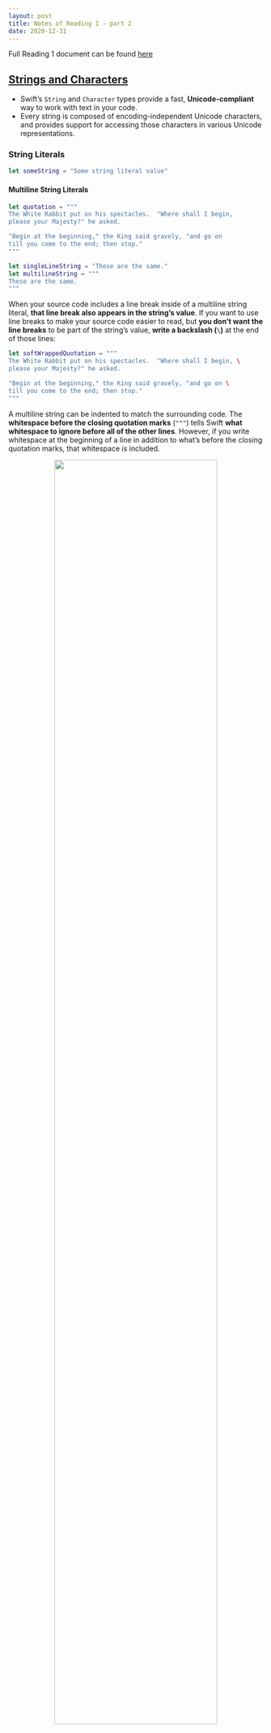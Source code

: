 ```yaml
---
layout: post
title: Notes of Reading 1 - part 2
date: 2020-12-31
---
```


Full Reading 1 document can be found [here](https://cs193p.sites.stanford.edu/sites/g/files/sbiybj16636/files/media/file/r1.pdf)

## [Strings and Characters](https://docs.swift.org/swift-book/LanguageGuide/StringsAndCharacters.html)

* Swift’s `String` and `Character` types provide a fast, **Unicode-compliant** way to work with text in your code.
* Every string is composed of encoding-independent Unicode characters, and provides support for accessing those characters in various Unicode representations.

### String Literals

```swift
let someString = "Some string literal value"
```

#### Multiline String Literals

```swift
let quotation = """
The White Rabbit put on his spectacles.  "Where shall I begin,
please your Majesty?" he asked.

"Begin at the beginning," the King said gravely, "and go on
till you come to the end; then stop."
"""

let singleLineString = "These are the same."
let multilineString = """
These are the same.
"""
```

When your source code includes a line break inside of a multiline string literal, **that line break also appears in the string’s value**. If you want to use line breaks to make your source code easier to read, but **you don’t want the line breaks** to be part of the string’s value, **write a backslash (`\`)** at the end of those lines:

```swift
let softWrappedQuotation = """
The White Rabbit put on his spectacles.  "Where shall I begin, \
please your Majesty?" he asked.

"Begin at the beginning," the King said gravely, "and go on \
till you come to the end; then stop."
"""
```

A multiline string can be indented to match the surrounding code. The **whitespace before the closing quotation marks** (`"""`) tells Swift **what whitespace to ignore before all of the other lines**. However, if you write whitespace at the beginning of a line in addition to what’s before the closing quotation marks, that whitespace *is* included.

<div style="text-align: center;"><img src="/images/2020-12-31-swift-stanford-reading-1-part-2-notes-1.png" style="width: 80%; max-width: 500px" /></div>

The above example gives us the result: `linesWithIndentation: String = "This line doesn\'t begin with whitespace.\n    This line begins with four spaces.\nThis line doesn\'t begin with whitespace."`

If the closing quotation marks have more than 4 spaces, it'll cause the error `error: repl.swift:97:5: error: insufficient indentation of line in multi-line string literal`.

#### Special Characters in String Literals

- The escaped special characters `\0` (null character), `\\` (backslash), `\t` (horizontal tab), `\n` (line feed), `\r` (carriage return), `\"` (double quotation mark) and `\'` (single quotation mark)
- An arbitrary Unicode scalar value, written as `\u{`*n*`}`, where *n* is a **1–8 digit hexadecimal number** (Unicode is discussed in [Unicode](https://docs.swift.org/swift-book/LanguageGuide/StringsAndCharacters.html#ID293) below)

```swift
let wiseWords = "\"Imagination is more important than knowledge\" - Einstein"
// "Imagination is more important than knowledge" - Einstein
let dollarSign = "\u{24}"        // $,  Unicode scalar U+0024
let blackHeart = "\u{2665}"      // ♥,  Unicode scalar U+2665
let sparklingHeart = "\u{1F496}" // 💖, Unicode scalar U+1F496
```

Because multiline string literals use three double quotation marks instead of just one, **you can include a double quotation mark** (`"`) inside of a multiline string literal **without escaping it**. To include the text `"""` in a multiline string, **escape at least one** of the quotation marks. For example:

```swift
let threeDoubleQuotationMarks = """
Escaping the first quotation mark \"""
Escaping all three quotation marks \"\"\"
"""
```

#### Extended String Delimiters

You can place a string literal within *extended delimiters* to **include special characters in a string without invoking their effect**. You place your string within quotation marks (`"`) and surround that with number signs (`#`). For example, printing the string literal `#"Line 1\nLine 2"#` prints the line feed escape sequence (`\n`) rather than printing the string across two lines.

If you need the **special effects** of a character in a string literal, match **the number of number signs** within the string following the escape character (`\`).

```swift
// The string can be surrounded by more than one number signs
#"Line 1\nLine 2"#        // String = "Line 1\\nLine 2"
##"Line 1\nLine 2"##      // String = "Line 1\\nLine 2"
###"Line 1\nLine 2"###    // String = "Line 1\\nLine 2"
####"Line 1\nLine 2"####  // String = "Line 1\\nLine 2"

// Errors:
#"Line 1\nLine 2"    // error: unterminated string literal
"Line 1\nLine 2"#    // error: expected expression
##"Line 1\nLine 2"#  // error: unterminated string literal
"Line 1\nLine 2"##   // error: too many '#' characters in closing delimiter

// Need the special effects
#"Line 1\#nLine 2"#              // String = "Line 1\nLine 2"
##"Line 1\##nLine 2"##           // String = "Line 1\nLine 2"
#####"Line 1\#####nLine 2"#####  // String = "Line 1\nLine 2"

// Errors:
#"Line 1\##nLine 2"#  // error: too many '#' characters in delimited escape
                      // another error: invalid escape sequence in literal


// Compiles but might not be what you want
##"Line 1\#nLine 2"##           // String = "Line 1\\#nLine 2"
#####"Line 1\####nLine 2"#####  // String = "Line 1\\####nLine 2"
```

String literals created using extended delimiters can also be multiline string literals. You can use extended delimiters to **include the text `"""` in a multiline string**, overriding the default behavior that ends the literal. For example:

```swift
// String = "Here are three more double quotes: \"\"\""
let threeMoreDoubleQuotationMarks = #"""
Here are three more double quotes: """
"""#
```

---

### Initializing an Empty String

```swift
var emptyString = ""               // empty string literal
var anotherEmptyString = String()  // initializer syntax
// these two strings are both empty, and are equivalent to each other

// Check if a string is empty
if emptyString.isEmpty {
    print("Nothing to see here")
}
// Prints "Nothing to see here"
```

---

### String Mutability

```swift
var variableString = "Horse"
variableString += " and carriage"
// variableString is now "Horse and carriage"

let constantString = "Highlander"
constantString += " and another Highlander"
// this reports a compile-time error - a constant string cannot be modified
```

---

### Strings Are Value Types

If you create a new `String` value, that `String` **value is *copied*** when it’s passed to a function or method, or when it’s assigned to a constant or variable.

Behind the scenes, Swift’s compiler optimizes string usage so that **actual copying takes place only when absolutely necessary**.

---

### Working with Characters

Access the individual `Character` values for a `String` by iterating over the string:

```swift
for character in "Dog!🐶" {
    print(character)
}
// D
// o
// g
// !
// 🐶
```

`Character` type:

```swift
let exclamationMark: Character = "!"
```

Initialize `String` with array of `Character`:

```swift
let catCharacters: [Character] = ["C", "a", "t", "!", "🐱"]
let catString = String(catCharacters)
print(catString)
// Prints "Cat!🐱"
```

---

### Concatenating Strings and Characters

```swift
let string1 = "hello"
let string2 = " there"
var welcome = string1 + string2
// welcome now equals "hello there"

var instruction = "look over"
instruction += string2
// instruction now equals "look over there"

let exclamationMark: Character = "!"
welcome.append(exclamationMark)
// welcome now equals "hello there!"

let badStart = """
one
two
"""
let end = """
three
"""
print(badStart + end)
// Prints two lines:
// one
// twothree

let goodStart = """
one
two

"""
print(goodStart + end)
// Prints three lines:
// one
// two
// three
```

---

### <span style="background-color:#fffabc">String Interpolation</span>

*String interpolation* is a way to construct a new `String` value **from a mix of constants, variables, literals, and expressions** by **including their values inside a string literal**. You can use string interpolation in both single-line and multiline string literals. Each item that you insert into the string literal is **wrapped in a pair of parentheses, prefixed by a backslash (`\`)**:

```swift
let multiplier = 3
let message = "\(multiplier) times 2.5 is \(Double(multiplier) * 2.5)"
// message is "3 times 2.5 is 7.5"

print(#"Write an interpolated string in Swift using \(multiplier)."#)
// Prints "Write an interpolated string in Swift using \(multiplier)."

print(#"6 times 7 is \#(6 * 7)."#)
// Prints "6 times 7 is 42."
```

---

### Unicode

*Unicode* is an **international standard for encoding, representing, and processing text** in different writing systems. It enables you to represent almost any character from any language in a standardized form, and to read and write those characters to and from an external source such as a text file or web page. Swift’s `String` and `Character` types are fully Unicode-compliant, as described in this section.

#### Unicode Scalar Values

Behind the scenes, Swift’s native `String` type is built from ***Unicode scalar values***. A Unicode scalar value is a unique **21-bit** number for a character or modifier, such as `U+0061` for `LATIN SMALL LETTER A` (`"a"`), or `U+1F425` for `FRONT-FACING BABY CHICK` (`"🐥"`).

Note that not all 21-bit Unicode scalar values are assigned to a character—some scalars are reserved for future assignment or for use in UTF-16 encoding. Scalar values that **have been assigned to a character** typically also **have a name**, such as `LATIN SMALL LETTER A` and `FRONT-FACING BABY CHICK` in the examples above.

#### Extended Grapheme Clusters

Every instance of Swift’s `Character` type represents a single *extended grapheme cluster*. An **extended grapheme cluster** is **a sequence of one or more Unicode scalars** that (when combined) produce a **single** human-readable **character**.

Example:
é: single Unicode scalar `é` (`LATIN SMALL LETTER E WITH ACUTE`, or `U+00E9`) = a standard letter `e` (`LATIN SMALL LETTER E`, or `U+0065`) + `COMBINING ACUTE ACCENT` scalar (`U+0301`)

```swift
let eAcute: Character = "\u{E9}"                         // é
let combinedEAcute: Character = "\u{65}\u{301}"          // e followed by ́
// eAcute is é, combinedEAcute is é
```

Extended grapheme clusters are **a flexible way to represent many complex script characters as a single `Character` value**. For example, Hangul syllables from the Korean alphabet can be represented as either a precomposed or decomposed sequence. Both of these representations qualify as a single `Character` value in Swift:

```swift
let precomposed: Character = "\u{D55C}"                  // 한
let decomposed: Character = "\u{1112}\u{1161}\u{11AB}"   // ᄒ, ᅡ, ᆫ
// precomposed is 한, decomposed is 한
```

Extended grapheme clusters enable scalars for **enclosing marks** (such as `COMBINING ENCLOSING CIRCLE`, or `U+20DD`) to enclose other Unicode scalars as part of a single `Character` value, e.g.<br>
é⃝

```swift
let enclosedEAcute: Character = "\u{E9}\u{20DD}"
```

Unicode scalars for **regional indicator symbols** can be combined in pairs to make a single `Character` value, such as this combination of `REGIONAL INDICATOR SYMBOL LETTER U` (`U+1F1FA`) and `REGIONAL INDICATOR SYMBOL LETTER S` (`U+1F1F8`):

```swift
let regionalIndicatorForUS: Character = "\u{1F1FA}\u{1F1F8}"
// regionalIndicatorForUS is 🇺🇸

let regionalIndicatorForTW: Character = "\u{1F1F9}\u{1F1FC}"
// regionalIndicatorForTW is 🇹🇼
```

---

### <span style="background-color:#fffabc">Counting Characters</span>

```swift
let unusualMenagerie = "Koala 🐨, Snail 🐌, Penguin 🐧, Dromedary 🐪"
print("unusualMenagerie has \(unusualMenagerie.count) characters")
// Prints "unusualMenagerie has 40 characters"
```

Note that Swift’s use of extended grapheme clusters for `Character` values means that **string concatenation and modification** may **not** always **affect a string’s character count**.

```swift
var word = "cafe"
print("the number of characters in \(word) is \(word.count)")
// Prints "the number of characters in cafe is 4"

word += "\u{301}"    // COMBINING ACUTE ACCENT, U+0301

print("the number of characters in \(word) is \(word.count)")
// Prints "the number of characters in café is 4"
```

Note: the `count` property **must iterate over the Unicode scalars** in the entire string in order to determine the characters for that string.

---

### <span style="background-color:#ffd9d9">Accessing and Modifying a String</span>

You access and modify a string through its methods and properties, or by using subscript syntax.

#### String Indices

Each `String` value has an associated ***index type*, `String.Index`**, which corresponds to **the position of each `Character` in the string**.

As mentioned above, **different characters can require different amounts of memory to store**, so in order to determine which `Character` is at a particular position, you must iterate over each Unicode scalar from the start or end of that `String`. For this reason, **Swift strings can’t be indexed by integer values**.

Use the `startIndex` property to access the position of the first `Character` of a `String`. The `endIndex` property is the position **after** the last character in a `String`. As a result, the `endIndex` property isn’t a valid argument to a string’s subscript. If a `String` is empty, `startIndex` and `endIndex` are equal.

You access the indices before and after a given index using the `index(before:)` and `index(after:)` methods of `String`. To **access an index farther away from the given index**, you can use the `index(_:offsetBy:)` method instead of calling one of these methods multiple times.

```swift
let greeting = "Guten Tag!"
greeting[greeting.startIndex]
// G
greeting[greeting.index(before: greeting.endIndex)]
// !
greeting[greeting.index(after: greeting.startIndex)]
// u
let index = greeting.index(greeting.startIndex, offsetBy: 7) 
greeting[index]
// a
```

Attempting to access an index outside of a string’s range or a `Character` at an index outside of a string’s range will trigger a runtime error.

```swift
greeting[greeting.endIndex] // Error
greeting.index(after: greeting.endIndex) // Error
```

Use the `indices` property to access all of the indices of individual characters in a string.

```swift
for index in greeting.indices {
    print("\(greeting[index]) ", terminator: "")
}
// Prints "G u t e n   T a g ! "
```

Note: You can use the `startIndex` and `endIndex` properties and the `index(before:)`, `index(after:)`, and `index(_:offsetBy:)` methods **on any type that conforms to the `Collection` protocol**. This includes `String`, as shown here, as well as collection types such as `Array`, `Dictionary`, and `Set`.

#### Inserting and Removing

To **insert a single character** into a string at a specified index, use the `insert(_:at:)` method, and to **insert the contents of another string** at a specified index, use the `insert(contentsOf:at:)` method.

```swift
var welcome = "hello"
    welcome.insert("!", at: welcome.endIndex)
    // welcome now equals "hello!"

welcome.insert(contentsOf: " there", at: welcome.index(before: welcome.endIndex))
// welcome now equals "hello there!"
```

To **remove a single character** from a string at a specified index, use the `remove(at:)` method, and to **remove a substring at a specified range**, use the `removeSubrange(_:)` method:

```swift
welcome.remove(at: welcome.index(before: welcome.endIndex))
// welcome now equals "hello there"

let range = welcome.index(welcome.endIndex, offsetBy: -6)..<welcome.endIndex
welcome.removeSubrange(range)
// welcome now equals "hello"
```

Note: You can use the `insert(_:at:)`, `insert(contentsOf:at:)`, `remove(at:)`, and `removeSubrange(_:)` methods on **any type that conforms to the `RangeReplaceableCollection` protocol**. This includes `String`, as shown here, as well as collection types such as `Array`, `Dictionary`, and `Set`.

---

### <span style="background-color:#fffabc">Substrings</span>

When you get a substring from a string—for example, **using a subscript** or **a method like `prefix(_:)`**—the result is an instance of [`Substring`](https://developer.apple.com/documentation/swift/substring), not another string. Substrings in Swift have most of the same methods as strings, which means you can **work with substrings the same way you work with strings**. However, unlike strings, you **use substrings for only a short amount of time** while performing actions on a string. When you’re ready to **store the result for a longer time, you convert the substring to an instance of `String`**. For example:

```swift
let greeting = "Hello, world!"
let index = greeting.firstIndex(of: ",") ?? greeting.endIndex
let beginning = greeting[..<index]
// beginning is "Hello"

// Convert the result to a String for long-term storage.
let newString = String(beginning)
```

Like strings, each substring has **a region of memory where the characters that make up the substring** are stored. The **difference** between strings and substrings is that, as a performance optimization, **a substring can reuse part of the memory** that’s used to store the original string, or part of the memory that’s used to store another substring. (Strings have a similar optimization, but if two strings share memory, they are equal.) This performance optimization means you **don’t** have to pay the performance cost of **copying memory until you modify either the string or substring**. As mentioned above, substrings **aren’t** suitable for **long-term storage**—because they reuse the storage of the original string, **the entire original string must be kept in memory as long as any of its substrings are being used**.

In the example above, `greeting` is a string, which means it has a region of memory where the characters that make up the string are stored. Because `beginning` is a substring of `greeting`, it reuses the memory that `greeting` uses. In contrast, `newString` is a string—when it’s created from the substring, it has its own storage. The figure below shows these relationships:

<div style="text-align: center;"><img src="/images/2020-12-31-swift-stanford-reading-1-part-2-notes-2.png" style="width: 80%; max-width: 400px" /></div>

Note: Both `String` and `Substring` **conform to the [`StringProtocol`](https://developer.apple.com/documentation/swift/stringprotocol) protocol**, which means it’s often convenient for string-manipulation functions to accept a `StringProtocol` value. You can call such functions with either a `String` or `Substring` value.

---

### Comparing Strings

Swift provides three ways to compare textual values: **string and character equality**, **prefix equality**, and **suffix equality**.

#### String and Character Equality

String and character equality is checked with:

* The “equal to” operator (`==`): considered equal if their extended grapheme clusters are *canonically equivalent*.

  ```swift
  let quotation = "We're a lot alike, you and I."
  let sameQuotation = "We're a lot alike, you and I."
  if quotation == sameQuotation {
      print("These two strings are considered equal")
  }
  // Prints "These two strings are considered equal"
  ```

  Extended grapheme clusters are **canonically equivalent** if they have **the same linguistic meaning and appearance**, even if they’re composed from different Unicode scalars behind the scenes. E.g.

  * é: `LATIN SMALL LETTER E WITH ACUTE` (`U+00E9`) ==  `LATIN SMALL LETTER E` (`U+0065`) followed by `COMBINING ACUTE ACCENT` (`U+0301`)

    ```swift
    // "Voulez-vous un café?" using LATIN SMALL LETTER E WITH ACUTE
    let eAcuteQuestion = "Voulez-vous un caf\u{E9}?"
    
    // "Voulez-vous un café?" using LATIN SMALL LETTER E and COMBINING ACUTE ACCENT
    let combinedEAcuteQuestion = "Voulez-vous un caf\u{65}\u{301}?"
    
    if eAcuteQuestion == combinedEAcuteQuestion {
        print("These two strings are considered equal")
    }
    // Prints "These two strings are considered equal"
    ```

  * A and A: `LATIN CAPITAL LETTER A` (`U+0041`, or `"A"`) != `CYRILLIC CAPITAL LETTER A` (`U+0410`, or `"А"`) (used in Russian). They are visually similar, but don’t have the same linguistic meaning

    ```swift
    let latinCapitalLetterA: Character = "\u{41}"
    
    let cyrillicCapitalLetterA: Character = "\u{0410}"
    
    if latinCapitalLetterA != cyrillicCapitalLetterA {
        print("These two characters are not equivalent.")
    }
    // Prints "These two characters are not equivalent."
    ```

* The “not equal to” operator (`!=`)

#### Prefix and Suffix Equality

Use `hasPrefix(_:)` and `hasSuffix(_:)`.

```swift
let romeoAndJuliet = [
    "Act 1 Scene 1: Verona, A public place",
    "Act 1 Scene 2: Capulet's mansion",
    "Act 1 Scene 3: A room in Capulet's mansion",
    "Act 1 Scene 4: A street outside Capulet's mansion",
    "Act 1 Scene 5: The Great Hall in Capulet's mansion",
    "Act 2 Scene 1: Outside Capulet's mansion",
    "Act 2 Scene 2: Capulet's orchard",
    "Act 2 Scene 3: Outside Friar Lawrence's cell",
    "Act 2 Scene 4: A street in Verona",
    "Act 2 Scene 5: Capulet's mansion",
    "Act 2 Scene 6: Friar Lawrence's cell"
]

var act1SceneCount = 0
for scene in romeoAndJuliet {
    if scene.hasPrefix("Act 1 ") {
        act1SceneCount += 1
    }
}
print("There are \(act1SceneCount) scenes in Act 1")
// Prints "There are 5 scenes in Act 1"

var mansionCount = 0
var cellCount = 0
for scene in romeoAndJuliet {
    if scene.hasSuffix("Capulet's mansion") {
        mansionCount += 1
    } else if scene.hasSuffix("Friar Lawrence's cell") {
        cellCount += 1
    }
}
print("\(mansionCount) mansion scenes; \(cellCount) cell scenes")
// Prints "6 mansion scenes; 2 cell scenes"
```

---

### <span style="color:#c0c0c0">Unicode Representations of Strings</span>

* Unicode-defined *encoding forms*:
  * UTF-8 encoding form (which encodes a string as 8-bit code units)
  * UTF-16 encoding form (which encodes a string as 16-bit code units)
  * UTF-32 encoding form (which encodes a string as 32-bit code units)
* You can access a `String` value in one of three other **Unicode-compliant representations**:
  * A collection of UTF-8 code units (accessed with the string’s `utf8` property)
  * A collection of UTF-16 code units (accessed with the string’s `utf16` property)
  * A collection of 21-bit Unicode scalar values, equivalent to the string’s UTF-32 encoding form (accessed with the string’s `unicodeScalars` property) 

For example: `dogString` is made up of the characters `D`, `o`, `g`, `‼` (`DOUBLE EXCLAMATION MARK`, or Unicode scalar `U+203C`), and the 🐶 character (`DOG FACE`, or Unicode scalar `U+1F436`)

```swift
let dogString = "Dog‼🐶"
```

#### UTF-8 Representation

<div style="text-align: center;"><img src="/images/2020-12-31-swift-stanford-reading-1-part-2-notes-3.png" style="width: 80%; max-width: 500px" /></div>

You can access a **UTF-8** representation of a `String` by iterating over its `utf8` property. **This property is of type `String.UTF8View`**, which is a collection of **unsigned 8-bit (`UInt8`) values**, one for each byte in the string’s UTF-8 representation:

```swift
for codeUnit in dogString.utf8 {
    print("\(codeUnit) ", terminator: "")
}
print("")
// Prints "68 111 103 226 128 188 240 159 144 182 "
```

In the example above:

* The first three decimal `codeUnit` values (`68`, `111`, `103`) represent the characters `D`, `o`, and `g`, whose UTF-8 representation is the same as their ASCII representation
* The next three decimal `codeUnit` values (`226`, `128`, `188`) are a three-byte UTF-8 representation of the `DOUBLE EXCLAMATION MARK` character.
* The last four `codeUnit` values (`240`, `159`, `144`, `182`) are a four-byte UTF-8 representation of the `DOG FACE` character.

#### UTF-16 Representation

<div style="text-align: center;"><img src="/images/2020-12-31-swift-stanford-reading-1-part-2-notes-4.png" style="width: 80%; max-width: 500px" /></div>

You can access a **UTF-16** representation of a `String` by iterating over its `utf16` property. **This property is of type `String.UTF16View`**, which is a collection of **unsigned 16-bit (`UInt16`) values**, one for each 16-bit code unit in the string’s UTF-16 representation:

```swift
for codeUnit in dogString.utf16 {
    print("\(codeUnit) ", terminator: "")
}
print("")
// Prints "68 111 103 8252 55357 56374 "
```

#### Unicode Scalar Representation

<div style="text-align: center;"><img src="/images/2020-12-31-swift-stanford-reading-1-part-2-notes-5.png" style="width: 80%; max-width: 500px" /></div>

You can access a Unicode scalar representation of a `String` value by iterating over its `unicodeScalars` property. **This property is of type `UnicodeScalarView`**, which is a collection of **values of type `UnicodeScalar`**.

Each `UnicodeScalar` has a `value` property that returns **the scalar’s 21-bit value**, **represented within a `UInt32` value**:

```swift
for scalar in dogString.unicodeScalars {
    print("\(scalar.value) ", terminator: "")
}
print("")
// Prints "68 111 103 8252 128054 "
```

As an alternative to querying their `value` properties, **each `UnicodeScalar` value can also be used to construct a new `String` value**, such as with string interpolation:

```swift
for scalar in dogString.unicodeScalars {
    print("\(scalar) ")
}
// D
// o
// g
// ‼
// 🐶

let newDogString = String(dogString.unicodeScalars)  // String = "Dog‼🐶"
```

---

## [Collection Types](https://docs.swift.org/swift-book/LanguageGuide/CollectionTypes.html)

Three primary *collection types*:

* **Arrays** are ordered collections of values.
* **Sets** are unordered collections of unique values.
* **Dictionaries** are unordered collections of key-value associations.

<div style="text-align: center;"><img src="/images/2020-12-31-swift-stanford-reading-1-part-2-notes-6.png" style="width: 80%; max-width: 800px" /></div>

### <span style="background-color:#fffabc">Mutability of Collections</span>

If you create an array, a set, or a dictionary, and assign it to a **variable**, the **collection** that is created will be ***mutable***.

If you assign an array, a set, or a dictionary to a **constant**, that collection is ***immutable***.

---

### <span style="background-color:#fffabc">Arrays</span>

An *array* stores **values of the same type** in an **ordered list**. The same value can appear in an array multiple times at different positions.

#### Array Type Shorthand Syntax

* Full: `Array<Element>`, where `Element` is the type of values the array is allowed to store. 
* Shorthand form: `[Element]`.
* Although the two forms are functionally identical, **the shorthand form is preferred** and is used throughout this guide when referring to the type of an array.

#### Creating an Empty Array

* `Array<Element>()` or `[]` if the context already provides type information

```swift
var someInts = [Int]()
print("someInts is of type [Int] with \(someInts.count) items.")
// Prints "someInts is of type [Int] with 0 items."

someInts.append(3)
// someInts now contains 1 value of type Int
someInts = []
// someInts is now an empty array, but is still of type [Int]
```

#### Creating an Array with a Default Value

```swift
var threeDoubles = Array(repeating: 0.0, count: 3)
// threeDoubles is of type [Double], and equals [0.0, 0.0, 0.0]
```

#### Creating an Array by Adding Two Arrays Together

```swift
var anotherThreeDoubles = Array(repeating: 2.5, count: 3)
// anotherThreeDoubles is of type [Double], and equals [2.5, 2.5, 2.5]

var sixDoubles = threeDoubles + anotherThreeDoubles
// sixDoubles is inferred as [Double], and equals [0.0, 0.0, 0.0, 2.5, 2.5, 2.5]
```

#### Creating an Array with an Array Literal

Initialize an array with an *array literal*: `[value 1, value 2, value 3]`

```swift
var shoppingList: [String] = ["Eggs", "Milk"]
// shoppingList has been initialized with two initial items

// or ignore the type thanks to Swift’s type inference
var shoppingList = ["Eggs", "Milk"]
```

#### Accessing and Modifying an Array

The number of items in an array: check its read-only `count` property:

```swift
print("The shopping list contains \(shoppingList.count) items.")
// Prints "The shopping list contains 2 items."
```

Use the Boolean `isEmpty` property as a shortcut for checking whether the `count` property is equal to `0`:

```swift
if shoppingList.isEmpty {
    print("The shopping list is empty.")
} else {
    print("The shopping list is not empty.")
}
// Prints "The shopping list is not empty."
```

Add new item: `append(_:)` method:

```swift
shoppingList.append("Flour")
// shoppingList now contains 3 items, and someone is making pancakes
```

**Append an array** of one or more compatible items with the **addition assignment operator (`+=`)**:

```swift
shoppingList += ["Baking Powder"]
// shoppingList now contains 4 items
shoppingList += ["Chocolate Spread", "Cheese", "Butter"]
// shoppingList now contains 7 items
```

Retrieve a value from the array by using ***subscript syntax*** (zero-indexed):

```swift
var firstItem = shoppingList[0]
// firstItem is equal to "Eggs"
```

Change an existing value at a given index by using subscript syntax:

```swift
shoppingList[0] = "Six eggs"
// the first item in the list is now equal to "Six eggs" rather than "Eggs"
```

The index must be valid. E.g. `shoppingList[shoppingList.count] = "Salt"` to try to append an item to the end of the array results in a runtime error.

You can also use subscript syntax to **change a range of values at once**, **even if the replacement set of values has a different length than the range you are replacing**. The following example replaces `"Chocolate Spread"`, `"Cheese"`, and `"Butter"` with `"Bananas"` and `"Apples"`:

```swift
shoppingList[4...6] = ["Bananas", "Apples"]
// shoppingList now contains 6 items
```

**To insert an item** into the array at a specified index, call the array’s `insert(_:at:)` method:

```swift
shoppingList.insert("Maple Syrup", at: 0)
// shoppingList now contains 7 items
// "Maple Syrup" is now the first item in the list
```

**Remove an item** from the array with the `remove(at:)` method. This method removes the item at the specified index and **returns the removed item** (although you can ignore the returned value if you do not need it):

```swift
let mapleSyrup = shoppingList.remove(at: 0)
// the item that was at index 0 has just been removed
// shoppingList now contains 6 items, and no Maple Syrup
// the mapleSyrup constant is now equal to the removed "Maple Syrup" string
```

Any gaps in an array are closed when an item is removed, and so the value at index `0` is once again equal to `"Six eggs"`:

```swift
firstItem = shoppingList[0]
// firstItem is now equal to "Six eggs"
```

Remove the final item from an array: use the `removeLast()` method rather than the `remove(at:)` method to avoid the need to query the array’s `count` property. Like the `remove(at:)` method, `removeLast()` returns the removed item:

```swift
let apples = shoppingList.removeLast()
// the last item in the array has just been removed
// shoppingList now contains 5 items, and no apples
// the apples constant is now equal to the removed "Apples" string
```

#### Iterating Over an Array

```swift
for item in shoppingList {
    print(item)
}
// Six eggs
// Milk
// Flour
// Baking Powder
// Bananas
```

With the integer index of the item: `enumerated()` method

```swift
for (index, value) in shoppingList.enumerated() {
    print("Item \(index + 1): \(value)")
}
// Item 1: Six eggs
// Item 2: Milk
// Item 3: Flour
// Item 4: Baking Powder
// Item 5: Bananas
```

---

### <span style="color: #c0c0c0">Sets</span>

A *set* stores distinct **values of the same type** in a collection **with no defined ordering**. You can use a set instead of an array **when the order of items is not important**, or when you need to ensure that **an item only appears once**.

#### Hash Values for Set Types

A type must be *hashable* in order to be stored in a set—that is, the type must provide a way to compute a *hash value* for itself. A **hash value** is **an `Int` value that is the same for all objects that compare equally**, such that if `a == b`, the hash value of `a` is equal to the hash value of `b`.

All of Swift’s **basic types** (such as `String`, `Int`, `Double`, and `Bool`) **are hashable by default**, and can be used as set value types or dictionary key types. **Enumeration case values without associated values** (as described in [Enumerations](https://docs.swift.org/swift-book/LanguageGuide/Enumerations.html)) are also hashable by default.

#### Set Type Syntax

* `Set<Element>`: `Element` is the type that the set is allowed to store
* Sets do not have an equivalent shorthand form.

#### Creating and Initializing an Empty Set

```swift
var letters = Set<Character>()
print("letters is of type Set<Character> with \(letters.count) items.")
// Prints "letters is of type Set<Character> with 0 items."

letters.insert("a")
// letters now contains 1 value of type Character
letters = []
// letters is now an empty set, but is still of type Set<Character>
```

#### Creating a Set with an Array Literal

You can also **initialize a set with an array literal**, as a shorthand way to write one or more values as a set collection.

A set type **cannot be inferred from an array literal** alone, so **the type `Set` must be explicitly declared**. However, because of Swift’s type inference, you **don’t have to write the type of the set’s elements** if you’re initializing it with an array literal that contains values of just one type. The initialization of `favoriteGenres` could have been written in a shorter form instead:

```swift
var favoriteGenres: Set<String> = ["Rock", "Classical", "Hip hop"]
// favoriteGenres has been initialized with three initial items

var favoriteGenres: Set = ["Rock", "Classical", "Hip hop"]
```

#### Accessing and Modifying a Set

```swift
print("I have \(favoriteGenres.count) favorite music genres.")
// Prints "I have 3 favorite music genres."

if favoriteGenres.isEmpty {
    print("As far as music goes, I'm not picky.")
} else {
    print("I have particular music preferences.")
}
// Prints "I have particular music preferences."

favoriteGenres.insert("Jazz")
// favoriteGenres now contains 4 items

if let removedGenre = favoriteGenres.remove("Rock") {
    print("\(removedGenre)? I'm over it.")
} else {
    print("I never much cared for that.")
}
// Prints "Rock? I'm over it."

if favoriteGenres.contains("Funk") {
    print("I get up on the good foot.")
} else {
    print("It's too funky in here.")
}
// Prints "It's too funky in here."
```

#### Iterating Over a Set

```swift
for genre in favoriteGenres {
    print("\(genre)")
}
// Classical
// Jazz
// Hip hop

// sorted() returns the set’s elements as an array sorted using the < operator
for genre in favoriteGenres.sorted() {
    print("\(genre)")
}
// Classical
// Hip hop
// Jazz
```

---

### <span style="color: #c0c0c0">Performing Set Operations (and this)</span>

You can efficiently perform **fundamental set operations**, such as **combining** two sets together, determining which values two sets **have in common**, or determining whether two sets **contain all, some, or none of the same values**.

#### Fundamental Set Operations

<div style="text-align: center;"><img src="/images/2020-12-31-swift-stanford-reading-1-part-2-notes-7.png" style="width: 80%; max-width: 600px" /></div>

- Use the `intersection(_:)` method to create a new set with only **the values common to both sets**.
- Use the `symmetricDifference(_:)` method to create a new set **with values in either set, but not both**.
- Use the `union(_:)` method to create a new set **with all of the values in both sets**.
- Use the `subtracting(_:)` method to create a new set **with values not in the specified set**.

```swift
let oddDigits: Set = [1, 3, 5, 7, 9]
let evenDigits: Set = [0, 2, 4, 6, 8]
let singleDigitPrimeNumbers: Set = [2, 3, 5, 7]

oddDigits.union(evenDigits).sorted()
// [0, 1, 2, 3, 4, 5, 6, 7, 8, 9]
oddDigits.intersection(evenDigits).sorted()
// []
oddDigits.subtracting(singleDigitPrimeNumbers).sorted()
// [1, 9]
oddDigits.symmetricDifference(singleDigitPrimeNumbers).sorted()
// [1, 2, 9]
```

#### Set Membership and Equality

The illustration below depicts three sets—`a`, `b` and `c`—with **overlapping regions** representing **elements shared among sets**. 

* Set `a` is a *superset* of set `b`, because `a` contains all elements in `b`.
* Conversely, set `b` is a *subset* of set `a`, because all elements in `b` are also contained by `a`.
* Set `b` and set `c` are *disjoint* with one another, because they share no elements in common.

<div style="text-align: center;"><img src="/images/2020-12-31-swift-stanford-reading-1-part-2-notes-8.png" style="width: 80%; max-width: 400px" /></div>

- Use the “is equal” operator (`==`) to determine whether two sets **contain all of the same values**.
- Use the `isSubset(of:)` method to determine whether **all of the values of a set are contained in the specified set**.
- Use the `isSuperset(of:)` method to determine whether a set **contains all of the values in a specified set**.
- Use the `isStrictSubset(of:)` or `isStrictSuperset(of:)` methods to determine whether a set is a subset or superset, but **not equal to**, a specified set.
- Use the `isDisjoint(with:)` method to determine whether **two sets have no values in common**.

```swift
let houseAnimals: Set = ["🐶", "🐱"]
let farmAnimals: Set = ["🐮", "🐔", "🐑", "🐶", "🐱"]
let cityAnimals: Set = ["🐦", "🐭"]

houseAnimals.isSubset(of: farmAnimals)
// true
farmAnimals.isSuperset(of: houseAnimals)
// true
farmAnimals.isDisjoint(with: cityAnimals)
// true
```

---

### <span style="background-color:#fffabc">Dictionaries</span>

* A ***dictionary*** stores associations between **keys** of the same type and **values** of the same type in a collection with **no defined ordering**.
* Each value is associated with a **unique *key***, which acts as an **identifier** for that value within the dictionary.

#### Dictionary Type Shorthand Syntax

`Dictionary<Key, Value>`:

* `Key`: the type of value that can be used as a dictionary key. A dictionary `Key` type must **conform to the `Hashable` protocol**, like a set’s value type.
* `Value`: the type of value that the dictionary stores for those keys.
* Shorthand form: `[Key: Value]` (preferred)

#### Creating an Empty Dictionary

```swift
var namesOfIntegers = [Int: String]()
// namesOfIntegers is an empty [Int: String] dictionary

namesOfIntegers[16] = "sixteen"
// namesOfIntegers now contains 1 key-value pair
namesOfIntegers = [:]
// namesOfIntegers is once again an empty dictionary of type [Int: String]
```

#### Creating a Dictionary with a Dictionary Literal

*Dictionary literal*: `[key 1: value 1, key 2: value 2, key 3: value 3]`

```swift
var airports: [String: String] = ["YYZ": "Toronto Pearson", "DUB": "Dublin"]

// or the type can be inferred
var airports = ["YYZ": "Toronto Pearson", "DUB": "Dublin"]
```

#### Accessing and Modifying a Dictionary

```swift
print("The airports dictionary contains \(airports.count) items.")
// Prints "The airports dictionary contains 2 items."

if airports.isEmpty {
    print("The airports dictionary is empty.")
} else {
    print("The airports dictionary is not empty.")
}
// Prints "The airports dictionary is not empty."

airports["LHR"] = "London"
// the airports dictionary now contains 3 items

airports["LHR"] = "London Heathrow"
// the value for "LHR" has been changed to "London Heathrow"

if let oldValue = airports.updateValue("Dublin Airport", forKey: "DUB") {
    print("The old value for DUB was \(oldValue).")
}
// Prints "The old value for DUB was Dublin."

if let airportName = airports["DUB"] {
    print("The name of the airport is \(airportName).")
} else {
    print("That airport is not in the airports dictionary.")
}
// Prints "The name of the airport is Dublin Airport."

airports["APL"] = "Apple International"
// "Apple International" is not the real airport for APL, so delete it
airports["APL"] = nil
// APL has now been removed from the dictionary

if let removedValue = airports.removeValue(forKey: "DUB") {
    print("The removed airport's name is \(removedValue).")
} else {
    print("The airports dictionary does not contain a value for DUB.")
}
// Prints "The removed airport's name is Dublin Airport."
```

#### Iterating Over a Dictionary

```swift
for (airportCode, airportName) in airports {
    print("\(airportCode): \(airportName)")
}
// LHR: London Heathrow
// YYZ: Toronto Pearson

for airportCode in airports.keys {
    print("Airport code: \(airportCode)")
}
// Airport code: LHR
// Airport code: YYZ

for airportName in airports.values {
    print("Airport name: \(airportName)")
}
// Airport name: London Heathrow
// Airport name: Toronto Pearson

let airportCodes = [String](airports.keys)
// airportCodes is ["LHR", "YYZ"]

let airportNames = [String](airports.values)
// airportNames is ["London Heathrow", "Toronto Pearson"]
```

---